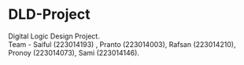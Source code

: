 # DLD-Project
Digital Logic Design Project.
<br>
Team - Saiful (223014193) , Pranto (223014003), Rafsan (223014210), Pronoy (223014073), Sami (223014146).
